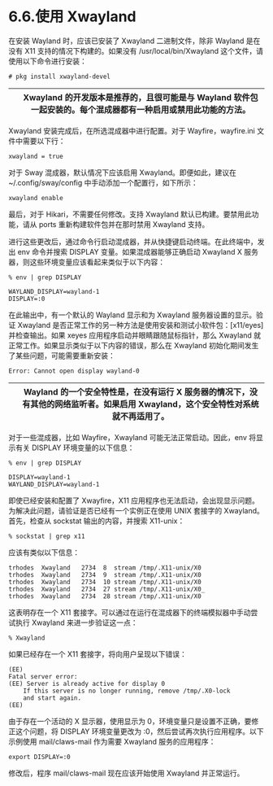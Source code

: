 # 6.6.使用 Xwayland

在安装 Wayland 时，应该已安装了 Xwayland 二进制文件，除非 Wayland 是在没有 X11 支持的情况下构建的。如果没有 /usr/local/bin/Xwayland 这个文件，请使用以下命令进行安装：

```
# pkg install xwayland-devel
```

|  | Xwayland 的开发版本是推荐的，且很可能是与 Wayland 软件包一起安装的。每个混成器都有一种启用或禁用此功能的方法。|
| -- | -------------------------------------------------------------------------------------------------------------- |

Xwayland 安装完成后，在所选混成器中进行配置。对于 Wayfire，wayfire.ini 文件中需要以下行：

```
xwayland = true
```

对于 Sway 混成器，默认情况下应该启用 Xwayland。即便如此，建议在~/.config/sway/config 中手动添加一个配置行，如下所示：

```
xwayland enable
```

最后，对于 Hikari，不需要任何修改。支持 Xwayland 默认已构建。要禁用此功能，请从 ports 重新构建软件包并在那时禁用 Xwayland 支持。

进行这些更改后，通过命令行启动混成器，并从快捷键启动终端。在此终端中，发出 env 命令并搜索 DISPLAY 变量。如果混成器能够正确启动 Xwayland X 服务器，则这些环境变量应该看起来类似于以下内容：

```
% env | grep DISPLAY
```

```
WAYLAND_DISPLAY=wayland-1
DISPLAY=:0
```

在此输出中，有一个默认的 Wayland 显示和为 Xwayland 服务器设置的显示。验证 Xwayland 是否正常工作的另一种方法是使用安装和测试小软件包：[x11/eyes] 并检查输出。如果 xeyes 应用程序启动并眼睛跟随鼠标指针，那么 Xwayland 就正常工作。如果显示类似于以下内容的错误，那么在 Xwayland 初始化期间发生了某些问题，可能需要重新安装：

```
Error: Cannot open display wayland-0
```

|  | Wayland 的一个安全特性是，在没有运行 X 服务器的情况下，没有其他的网络监听者。如果启用 Xwayland，这个安全特性对系统就不再适用了。|
| -- | ----------------------------------------------------------------------------------------------------------------------------------- |

对于一些混成器，比如 Wayfire，Xwayland 可能无法正常启动。因此，env 将显示有关 DISPLAY 环境变量的以下信息：

```
% env | grep DISPLAY
```

```
DISPLAY=wayland-1
WAYLAND_DISPLAY=wayland-1
```

即使已经安装和配置了 Xwayfire，X11 应用程序也无法启动，会出现显示问题。为解决此问题，请验证是否已经有一个实例正在使用 UNIX 套接字的 Xwayland。首先，检查从 sockstat 输出的内容，并搜索 X11-unix：

```
% sockstat | grep x11
```

应该有类似以下信息：

```
trhodes  Xwayland   2734  8  stream /tmp/.X11-unix/X0
trhodes  Xwayland   2734  9  stream /tmp/.X11-unix/X0
trhodes  Xwayland   2734  10 stream /tmp/.X11-unix/X0
trhodes  Xwayland   2734  27 stream /tmp/.X11-unix/X0_
trhodes  Xwayland   2734  28 stream /tmp/.X11-unix/X0
```

这表明存在一个 X11 套接字。可以通过在运行在混成器下的终端模拟器中手动尝试执行 Xwayland 来进一步验证这一点：

```
% Xwayland
```

如果已经存在一个 X11 套接字，将向用户呈现以下错误：

```
(EE)
Fatal server error:
(EE) Server is already active for display 0
	If this server is no longer running, remove /tmp/.X0-lock
	and start again.
(EE)
```

由于存在一个活动的 X 显示器，使用显示为 0，环境变量只是设置不正确，要修正这个问题，将 DISPLAY 环境变量更改为 :0，然后尝试再次执行应用程序。以下示例使用 mail/claws-mail 作为需要 Xwayland 服务的应用程序：

```
export DISPLAY=:0
```

修改后，程序 mail/claws-mail 现在应该开始使用 Xwayland 并正常运行。

